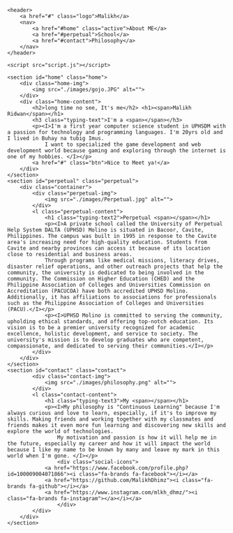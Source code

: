 <!DOCTYPE html>
<html lang="en">
    
<header>
    <meta charset="UTF-8">
    <meta name="viewport" content="width=device-width, initial-scale=1.0">
    <link rel="stylesheet" href="https://cdnjs.cloudflare.com/ajax/libs/font-awesome/6.5.2/css/all.min.css">
    <link rel="stylesheet" href="style.css">
    <title>Personal Website</title>

</header>

<body>

    <header>
        <a href="#" class="logo">Malikh</a>
        <nav>
            <a href="#home" class="active">About ME</a>
            <a href="#perpetual">School</a>
            <a href="#contact">Philosophy</a>
        </nav>
    </header>

    <script src="script.js"></script>

    <section id="home" class="home">
        <div class="home-img">
            <img src="./images/gojo.JPG" alt="">
        </div>
        <div class="home-content">
            <h2>long time no see, It's me</h2> <h1><span>Malikh Ridwan</span></h1>
            <h3 class="typing-text">I'm a <span></span></h3>
            <p><I>I'm a first year computer science student in UPHSDM with a passion for technology and programming languages. I'm 20yrs old and I lived in Buhay na tubig Imus.
                I want to specialized the game development and web development world because gaming and exploring through the internet is one of my hobbies. </I></p>
            <a href="#" class="btn">Nice to Meet ya!</a>
        </div>
    </section>
    <section id="perpetual" class="perpetual">
        <div class="container">
            <div class="perpetual-img">
                <img src="./images/Perpetual.jpg" alt="">
            </div>
            <l class="perpetual-content">
                <h1 class="typing-text2">Perpetual <span></span></h1>
                <p><I>A private school called the University of Perpetual Help System DALTA (UPHSD) Molino is situated in Bacoor, Cavite, Philippines. The campus was built in 1995 in response to the Cavite area's increasing need for high-quality education. Students from Cavite and nearby provinces can access it because of its location close to residential and business areas.
                Through programs like medical missions, literacy drives, disaster relief operations, and other outreach projects that help the community, the university is dedicated to being involved in the community. The Commission on Higher Education (CHED) and the Philippine Association of Colleges and Universities Commission on Accreditation (PACUCOA) have both accredited UPHSD Molino. Additionally, it has affiliations to associations for professionals such as the Philippine Association of Colleges and Universities (PACU).</I></p>
                <p><I>UPHSD Molino is committed to serving the community, upholding ethical standards, and offering top-notch education. Its vision is to be a premier university recognized for academic excellence, holistic development, and service to society. The university's mission is to develop graduates who are competent, compassionate, and dedicated to serving their communities.</I></p>
            </div>
        </div>
    </section>
    <section id="contact" class="contact">
            <div class="contact-img">
                <img src="./images/philosophy.png" alt="">
            </div>
            <l class="contact-content">
                <h1 class="typing-text3">My <span></span></h1>
                <p><I>My philosophy is "Continuous Learning" because I'm always curious and love to learn, especially, if it's to improve my skills. Making friends and working together with my classmates and friends makes it even more fun learning and discovering new skills and explore the world of technologies.
                    My motivation and passion is how it will help me in the future, especially my career and how it will impact the world because I like my name to be known by many and leave my mark in this world when I'm gone. </I></p>
                    <div class="social-icons">
                <a href="https://www.facebook.com/profile.php?id=100009004071866"><i class="fa-brands fa-facebook"></i></a>
                <a href="https://github.com/MalikhDhimz"><i class="fa-brands fa-github"></i></a>
                <a href="https://www.instagram.com/mlkh_dhmz/"><i class="fa-brands fa-instagram"></a></i></a>
                    </div>
            </div>
        </div>
    </section>

</body>
</html>
